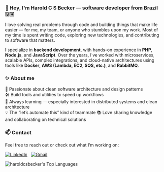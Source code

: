 ### 👋 Hey, I'm Harold C S Becker — software developer from Brazil 🇧🇷

I love solving real problems through code and building things that make life easier — for me, my team, or anyone who stumbles upon my work. Most of my time is spent writing code, exploring new technologies, and contributing to software that matters.

I specialize in **backend development**, with hands-on experience in **PHP**, **Node.js**, and **JavaScript**. Over the years, I've worked with microservices, scalable APIs, complex integrations, and cloud-native architectures using tools like **Docker**, **AWS (Lambda, EC2, SQS, etc.)**, and **RabbitMQ**.

### ✨ **About me**
🚀 Passionate about clean software architecture and design patterns  
🛠️ Build tools and utilities to speed up workflows  
🌱 Always learning — especially interested in distributed systems and clean architecture  
💡 The “let’s automate this” kind of teammate
📚 Love sharing knowledge and collaborating on technical solutions

### 📫 **Contact**
Feel free to reach out or check out what I’m working on:

<a href="https://www.linkedin.com/in/harold-becker/?locale=en_US"><img alt="LinkedIn" src="https://img.shields.io/badge/linkedin%20-%230077B5.svg?&style=flat&logo=linkedin&logoColor=white"/></a> &nbsp;
<a href="mailto:hcsb20@gmail.com"><img alt="Gmail" src="https://img.shields.io/badge/Gmail-D14836?style=flat&logo=gmail&logoColor=white" /></a> &nbsp;

![haroldcsbecker's Top Languages](https://github-readme-stats.vercel.app/api/top-langs/?username=haroldcsbecker&theme=vue-dark&show_icons=true&hide_border=true&layout=compact)

